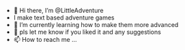 - 👋 Hi there, I’m @LittleAdventure
- I make text based adventure games
- 🌱 I’m currently learning how to make them more advanced
- 💞️ pls let me know if you liked it and any suggestions
- 📫 How to reach me ...
